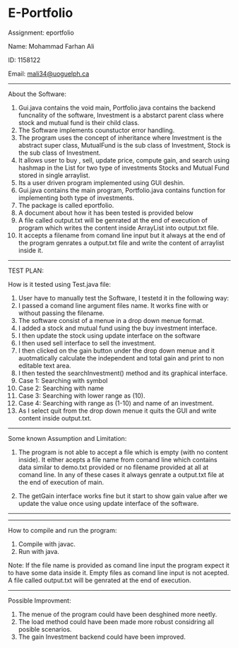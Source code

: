 # E-Portfolio

Assignment: eportfolio

Name: Mohammad Farhan Ali

ID: 1158122

Email: mali34@uoguelph.ca

*********************************

About the Software:
1) Gui.java contains the void main, Portfolio.java contains the backend funcnality of the software, Investment is a abstarct parent class where stock and mutual fund is their child class.
2) The Software implements counstuctor error handling.
3) The program uses the concept of inheritance where Investment is the abstract super class, MutualFund is the sub class of Investment, Stock is the sub class of Investment.
4) It allows user to buy , sell, update price, compute gain, and search using hashmap in the List for two type of investments Stocks and Mutual Fund stored in single arraylist.
5) Its a user driven program implemented using GUI deshin.
6) Gui.java contains the main program, Portfolio.java contains function for implementing both type of investments.
7) The package is called eportfolio.
8) A document about how it has been tested is provided below
9) A file called output.txt will be genrated at the end of execution of program which writes the content inside ArrayList into output.txt file.
10) It accepts a filename from comand line input but it always at the end of the program genrates a output.txt file and write the content of arraylist inside it.


******************************************


TEST PLAN:  


How is it tested using Test.java file:

1) User have to manually test the Software, I testetd it in the following way:
2) I passed a comand line argument files name. It works fine with or without passing the filename.
3) The software consist of a menue in a drop down menue format.
4) I added a stock and mutual fund using the buy investment interface.
5) I then update the stock using update interface on the software
6) I then used sell interface to sell the investment.
7) I then clicked on the gain button under the drop down menue and it auotmatically calculate the independent and total gain and print to non editable text area.
8) I then tested the searchInvestment() method and its graphical interface.
9) Case 1: Searching with symbol
10) Case 2: Searching with name
11) Case 3: Searching with lower range as (10).
12) Case 4: Searching with range as (1-10) and name of an investment.
13) As I select quit from the drop down menue it quits the GUI and write content inside output.txt.


*******************************************************************************************************************


Some known Assumption and Limitation:

1) The program is not able to accept a file which is empty (with no content inside). It either acepts a file name from comand line which contains data similar to demo.txt provided or no filename provided at all at comand line. In any of these cases it always genrate a output.txt file at the end of execution of main.

2) The getGain interface works fine but it start to show gain value after we update the value once using update interface of the software.


******************************************


******************************************

How to compile and run the program:
1) Compile with javac.
2) Run with java.

Note: If the file name is provided as comand line input the program expect it to have some data inside it. Empty files as comand line input is not acepted. A file called output.txt will be genrated at the end of execution.
***************************************************************************************************************************



Possible Improvment:

1) The menue of the program could have been desghined more neetly.
2) The load method could have been made more robust considring all posible scenarios.
3) The gain Investment backend could have been improved.
